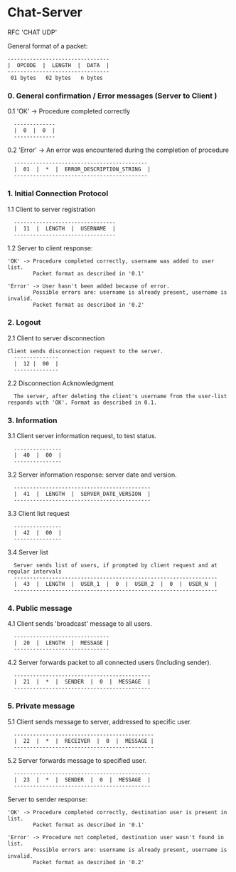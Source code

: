 # Chat-Server

RFC 'CHAT UDP'

General format of a packet:

    --------------------------------
    |  OPCODE  |  LENGTH  |  DATA  |
    --------------------------------
     01 bytes   02 bytes   n bytes
  
  
### 0. General confirmation / Error messages (Server to Client )
  
  0.1 'OK' -> Procedure completed correctly

      -------------
      |  0  |  0  |
      -------------

  0.2 'Error' -> An error was encountered during the completion of procedure

      ------------------------------------------
      |  01  |  *  |  ERROR_DESCRIPTION_STRING  |
      ------------------------------------------


### 1. Initial Connection Protocol

  1.1 Client to server registration

      --------------------------------
      |  11  |  LENGTH  |  USERNAME  |
      --------------------------------

  1.2 Server to client response:

    'OK' -> Procedure completed correctly, username was added to user list.
            Packet format as described in '0.1'

    'Error' -> User hasn't been added because of error.
            Possible errors are: username is already present, username is invalid.
            Packet format as described in '0.2'
  
### 2. Logout 
  
  2.1 Client to server disconnection
      
    Client sends disconnection request to the server.
      --------------
      |  12 |  00  |
      --------------
      
  2.2 Disconnection Acknowledgment
      
      The server, after deleting the client's username from the user-list responds with 'OK'. Format as described in 0.1.
      
    
### 3. Information
  
  3.1 Client server information request, to test status.
  
      ---------------
      |  40  |  00  |
      ---------------
      
  3.2 Server information response: server date and version.
    
      -------------------------------------------
      |  41  |  LENGTH  |  SERVER_DATE_VERSION  |
      -------------------------------------------
   
  3.3 Client list request 
  
      ---------------
      |  42  |  00  |
      ---------------
 
  3.4 Server list 
      
      Server sends list of users, if prompted by client request and at regular intervals
      ----------------------------------------------------------------
      |  43  |  LENGTH  |  USER_1  |  0  |  USER_2  |  0  |  USER_N  |
      ----------------------------------------------------------------
       

### 4. Public message

  4.1 Client sends 'broadcast' message to all users.
  
      ------------------------------
      |  20  |  LENGTH  |  MESSAGE |
      ------------------------------
      
  4.2 Server forwards packet to all connected users (Including sender).
  
      -------------------------------------------
      |  21  |  *  |  SENDER  |  0  |  MESSAGE  |
      -------------------------------------------
 

### 5. Private message 
      
  5.1 Client sends message to server, addressed to specific user.

      --------------------------------------------
      |  22  |  *  |  RECEIVER  |  0  |  MESSAGE |
      --------------------------------------------
      
  5.2 Server forwards message to specified user.
      
      -------------------------------------------
      |  23  |  *  |  SENDER  |  0  |  MESSAGE  | 
      -------------------------------------------

  Server to sender response:

    'OK' -> Procedure completed correctly, destination user is present in list.
            Packet format as described in '0.1'

    'Error' -> Procedure not completed, destination user wasn't found in list.
            Possible errors are: username is already present, username is invalid.
            Packet format as described in '0.2'
